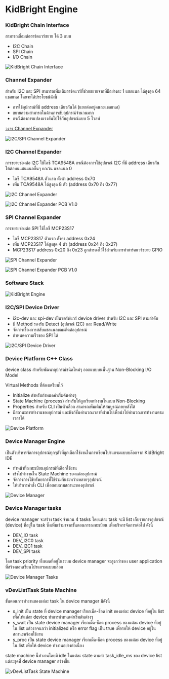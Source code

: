 # KidBright Engine

### KidBright Chain Interface
สามารถเชื่อมต่อฮาร์ดแวร์ขยาย ได้ 3 แบบ
- I2C Chain
- SPI Chain
- I/O Chain

![KidBright Chain Interface](images/kidbright_chain_interface.png)

### Channel Expander
สำหรับ I2C และ SPI สามารถเพิ่มเติมฮาร์ดแวร์ที่ช่วยขยายจากที่มีอย่างละ 1 แชลแนล ได้สูงสุด 64 แชลแนล โดยจะได้ประโยชน์ดังนี้
- การใช้อุปกรณ์ที่มี address เดียวกันได้ (แยกต่ออยู่คนละแชลแนล)
- ขยายความสามารถในด้านการขับอุปกรณ์จำนวนมาก
- กรณีต้องการแปลงแรงดันไปใช้กับอุปกรณ์แบบ 5 โวลท์

[วงจร Channel Expander](https://gitlab.com/kidbright/kbide/blob/master/docs/schematics/kidbright_expansion_rev11.pdf)

![I2C/SPI Channel Expander](images/i2c_spi_channel_expander.png)

### I2C Channel Expander
การขยายช่องต่อ I2C ใช้ไอซี TCA9548A กรณีต้องการใช้อุปกรณ์ I2C ที่มี address เดียวกัน ให้ต่อบนแชนแนลอื่นๆ ยกเว้น แชลแนล 0
- ไอซี TCA9548A ตัวแรก ตั้งค่า address 0x70
- เพิ่ม TCA9548A ได้สูงสุด 8 ตัว (address 0x70 ถึง 0x77)


![I2C Channel Expander](images/i2c_channel_expander.png)

![I2C Channel Expander PCB V1.0](images/i2c_channel_expander_pcb_v10.png)

### SPI Channel Expander
การขยายช่องต่อ SPI ใช้ไอซี MCP23S17
- ไอซี MCP23S17 ตัวแรก ตั้งค่า address 0x24
- เพิ่ม MCP23S17 ได้สูงสุด 4 ตัว (address 0x24 ถึง 0x27)
- MCP23S17 address 0x20 ถึง 0x23 ถูกสำรองไว้ใช้สำหรับการทำฮาร์ดแวร์ขยาย GPIO

![SPI Channel Expander](images/spi_channel_expander.png)

![SPI Channel Expander PCB V1.0](images/spi_channel_expander_pcb_v10.png)

### Software Stack

![KidBright Engine](images/kidbright_engine.png)

### I2C/SPI Device Driver
- i2c-dev และ spi-dev เป็นซอร์ฟแวร์ device driver สำหรับ I2C และ SPI ตามลำดับ
- มี Method รองรับ Detect (อุปกรณ์ I2C) และ Read/Write
- จัดการเรื่องการสลับแชลแนลขณะติดต่ออุปกรณ์
- กำหนดความเร็วของ SPI ได้

![I2C/SPI Device Driver](images/i2c_spi_device_driver.png)

### Device Platform C++ Class
device class สำหรับพัฒนาอุปกรณ์ชนิดใหม่ๆ ออกแบบบนพื้นฐาน Non-Blocking I/O Model

Virtual Methods ที่ต้องเตรียมไว้
- Initialize สำหรับกำหนดค่าเริ่มต้นต่างๆ
- State Machine (process) สำหรับให้ถูกเรียกทำงานในแบบ Non-Blocking
- Properties สำหรับ CLI เป็นตัวเลือก สามารถเพิ่มเติมให้สมบูรณ์ภายหลังได้
- มีสถานะการทำงานของอุปกรณ์ และฟังก์ชั่นคำนวณเวลาที่ผ่านไปเพื่อนำไปคำนวณการทำงานตามเวลาได้

![Device Platform](images/device_platform.png)

### Device Manager Engine
เป็นตัวบริหารจัดการอุปกรณ์ทุกๆตัวที่ถูกเลือกใช้งานในการเขียนโปรแกรมแบบบล๊อกจาก KidBright IDE
- ทำหน้าที่ลงทะเบียนอุปกรณ์ที่เลือกใช้งาน
- เข้าไปทำงานใน State Machine ของแต่ละอุปกรณ์
- จัดการการใช้ทรัพยากรที่ใช้ร่วมกันระหว่างหลายๆอุปกรณ์
- ให้บริการคำสั่ง CLI เพื่อสอบถามสถานะของอุปกรณ์

![Device Manager](images/device_manager.png)

### Device Manager tasks
device manager จะสร้าง task จำนวน 4 tasks โดยแต่ละ task จะมี list เก็บรายการอุปกรณ์ (device) ที่อยู่ใน task ซึ่งเพิ่มเข้ามาจากขั้นตอนการลงทะเบียน เพื่อบริหารจัดการต่อไป ดังนี้
- DEV_IO task
- DEV_I2C0 task
- DEV_I2C1 task
- DEV_SPI task

โดย task priority ทั้งหมดที่อยู่ในระบบ device manager จะสูงกว่าของ user application ที่สร้างตอนเขียนโปรแกรมแบบบล๊อก

![Device Manager Tasks](images/device_manager_tasks.png)

### vDevListTask State Machine
ขั้นตอนการทำงานของแต่ละ task ใน device manager มีดังนี้
- s_init เป็น state ที่ device manager เรียกเม็ด-ธ็อด init ของแต่ละ device ที่อยู่ใน list เพื่อให้แต่ละ device ทำการกำหนดค่าเริ่มต้นต่างๆ
- s_wait เป็น state device manager เรียกเม็ด-ธ็อด process ของแต่ละ device ที่อยู่ใน list แล้วรอจนกว่า initialized หรือ error flag เป็น true เพื่อรอให้ device อยู่ในสถานะพร้อมใช้งาน
- s_proc เป็น state device manager เรียกเม็ด-ธ็อด process ของแต่ละ device ที่อยู่ใน list เพื่อให้ device ทำงานอย่างต่อเนื่อง

state machine นี้ทำงานโดยมี idle ในแต่ละ state ตามค่า task_idle_ms ของ device list แต่ละชุดที่ device manager สร้างขึ้น

![vDevListTask State Machine](images/vDevListTask_state_machine.png)
